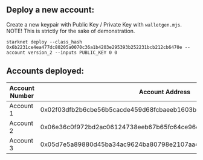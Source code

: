 ## Deploy a new account:

Create a new keypair with Public Key / Private Key with `walletgen.mjs`. NOTE! This is strictly for the sake of demonstration.

```
starknet deploy --class_hash 0x6b2231ce4ea477dc80205a0070c36a1b4203e295393b252231bcb212cb6470e --account version_2 --inputs PUBLIC_KEY 0 0
```

## Accounts deployed:

| Account Number | Account Address                                                    |
| -------------- | ------------------------------------------------------------------ |
| Account 1      | 0x02f03dfb2b6cbe56b5cacde459d68fcbaeeb1603b24a0057e514485045613fc1 |
| Account 2      | 0x06e36c0f972bd2ac06124738eeb67b65fc64ce96d0ea6276cc87e66c5a5a2ad0 |
| Account 3      | 0x05d7e5a89880d45ba34ac9624ba80798e2107aa4af232668115b5d4ed1a06b6b |

